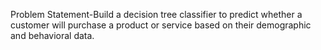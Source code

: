 Problem Statement-Build a decision tree classifier to predict whether a customer will purchase a product or service based on their demographic and behavioral data.
